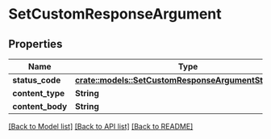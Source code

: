 # SetCustomResponseArgument

## Properties

Name | Type | Description | Notes
------------ | ------------- | ------------- | -------------
**status_code** | [**crate::models::SetCustomResponseArgumentStatusCode**](SetCustomResponse_argument_status_code.md) |  | 
**content_type** | **String** |  | 
**content_body** | **String** |  | 

[[Back to Model list]](../README.md#documentation-for-models) [[Back to API list]](../README.md#documentation-for-api-endpoints) [[Back to README]](../README.md)


